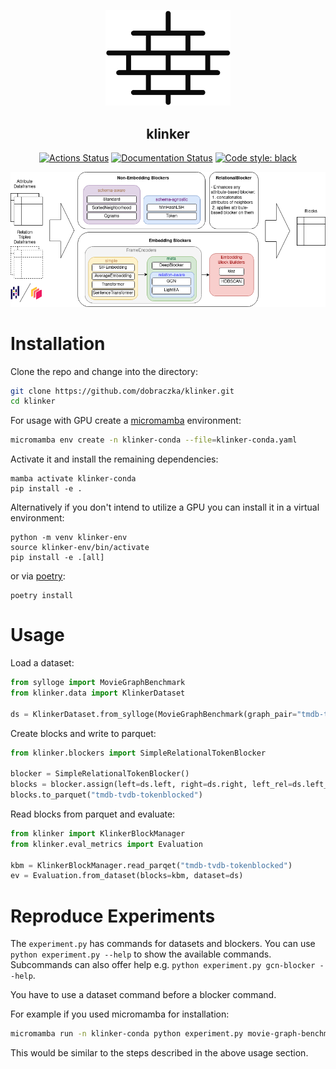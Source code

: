 <p align="center">
<img src="https://github.com/dobraczka/klinker/raw/main/docs/assets/logo.png" alt="klinker logo", width=200/>
</p>
<h2 align="center"> klinker</h2>

<p align="center">
<a href="https://github.com/dobraczka/klinker/actions/workflows/main.yml"><img alt="Actions Status" src="https://github.com/dobraczka/klinker/actions/workflows/main.yml/badge.svg?branch=main"></a>
<a href='https://klinker.readthedocs.io/en/latest/?badge=latest'><img src='https://readthedocs.org/projects/klinker/badge/?version=latest' alt='Documentation Status' /></a>
<a href="https://github.com/psf/black"><img alt="Code style: black" src="https://img.shields.io/badge/code%20style-black-000000.svg"></a>
</p>

<p align="center">
<img src="https://github.com/dobraczka/klinker/raw/main/docs/assets/KlinkerArchitectureNoLogo.png" alt="klinker overview", width=800/>
</p>

Installation
============
Clone the repo and change into the directory:

```bash
git clone https://github.com/dobraczka/klinker.git
cd klinker
```

For usage with GPU create a [micromamba](https://mamba.readthedocs.io/en/latest/micromamba-installation.html) environment:

```bash
micromamba env create -n klinker-conda --file=klinker-conda.yaml
```

Activate it and install the remaining dependencies:
```
mamba activate klinker-conda
pip install -e .
```

Alternatively if you don't intend to utilize a GPU you can install it in a virtual environment:
```
python -m venv klinker-env
source klinker-env/bin/activate
pip install -e .[all]
```

or via [poetry](https://python-poetry.org/docs/):
```
poetry install
```

Usage
=====
Load a dataset:
```python
from sylloge import MovieGraphBenchmark
from klinker.data import KlinkerDataset

ds = KlinkerDataset.from_sylloge(MovieGraphBenchmark(graph_pair="tmdb-tvdb"))
```

Create blocks and write to parquet:

```python
from klinker.blockers import SimpleRelationalTokenBlocker

blocker = SimpleRelationalTokenBlocker()
blocks = blocker.assign(left=ds.left, right=ds.right, left_rel=ds.left_rel, right_rel=ds.right_rel)
blocks.to_parquet("tmdb-tvdb-tokenblocked")
```

Read blocks from parquet and evaluate:
```python
from klinker import KlinkerBlockManager
from klinker.eval_metrics import Evaluation

kbm = KlinkerBlockManager.read_parqet("tmdb-tvdb-tokenblocked")
ev = Evaluation.from_dataset(blocks=kbm, dataset=ds)
```

Reproduce Experiments
=====================

The `experiment.py` has commands for datasets and blockers. You can use `python experiment.py --help` to show the available commands. Subcommands can also offer help e.g. `python experiment.py gcn-blocker --help`.

You have to use a dataset command before a blocker command.

For example if you used micromamba for installation:
```bash
micromamba run -n klinker-conda python experiment.py movie-graph-benchmark-dataset --graph-pair "tmdb-tvdb" relational-token-blocker
```

This would be similar to the steps described in the above usage section.
